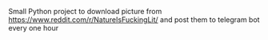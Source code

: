 Small Python project to download picture from  
https://www.reddit.com/r/NatureIsFuckingLit/ and post them to telegram 
bot every one hour 
